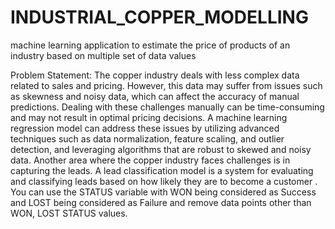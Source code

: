 # INDUSTRIAL_COPPER_MODELLING
machine learning application to estimate the price of products of an industry based on multiple set of data values


Problem Statement:
The copper industry deals with less complex data related to sales and pricing. However, this data may suffer from issues such as skewness and noisy data, which can affect the accuracy of manual predictions. Dealing with these challenges manually can be time-consuming and may not result in optimal pricing decisions. A machine learning regression model can address these issues by utilizing advanced techniques such as data normalization, feature scaling, and outlier detection, and leveraging algorithms that are robust to skewed and noisy data. 
Another area where the copper industry faces challenges is in capturing the leads. A lead classification model is a system for evaluating and classifying leads based on how likely they are to become a customer . You can use the STATUS variable with WON being considered as Success and LOST being considered as Failure and remove data points other than WON, LOST STATUS values.
